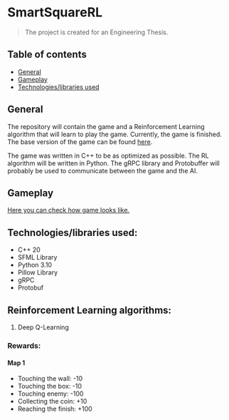# SmartSquareRL
> The project is created for an Engineering Thesis.

## Table of contents
- [General](#General)
- [Gameplay](#Gameplay)
- [Technologies/libraries used](#Technologies/libraries-used)

## General
The repository will contain the game and a Reinforcement Learning algorithm that will learn to play the game. Currently, the game is finished. The base version of the game can be found [here](https://github.com/dkwapisz/SmartSquareGame).

The game was written in C++ to be as optimized as possible. The RL algorithm will be written in Python. The gRPC library and Protobuffer will probably be used to communicate between the game and the AI.

## Gameplay
[Here you can check how game looks like.](https://youtube.com/shorts/BdZh8jy2RsA?feature=share)

## Technologies/libraries used:
- C++ 20
- SFML Library
- Python 3.10
- Pillow Library
- gRPC
- Protobuf


## Reinforcement Learning algorithms:

1. Deep Q-Learning

### Rewards:
#### Map 1
- Touching the wall: -10
- Touching the box: -10
- Touching enemy: -100
- Collecting the coin: +10
- Reaching the finish: +100